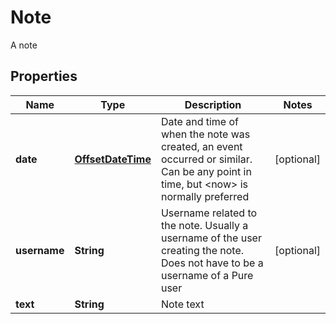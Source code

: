 

# Note

A note
## Properties

Name | Type | Description | Notes
------------ | ------------- | ------------- | -------------
**date** | [**OffsetDateTime**](OffsetDateTime.md) | Date and time of when the note was created, an event occurred or similar. Can be any point in time, but &lt;now&gt; is normally preferred |  [optional]
**username** | **String** | Username related to the note. Usually a username of the user creating the note. Does not have to be a username of a Pure user |  [optional]
**text** | **String** | Note text | 



